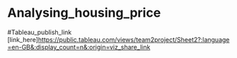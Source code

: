 # Analysing_housing_price
#Tableau_publish_link
[link_here]https://public.tableau.com/views/team2project/Sheet2?:language=en-GB&:display_count=n&:origin=viz_share_link
